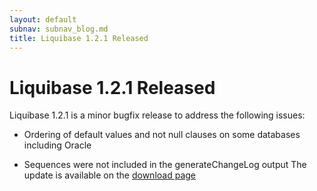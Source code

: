 ```yaml
---
layout: default
subnav: subnav_blog.md
title: Liquibase 1.2.1 Released
---
```

# Liquibase 1.2.1 Released

Liquibase 1.2.1 is a minor bugfix release to address the following issues:

- Ordering of default values and not null clauses on some databases including Oracle

- Sequences were not included in the generateChangeLog output
The update is available on the <a href="https://download.liquibase.org/download-community/">download page</a>

